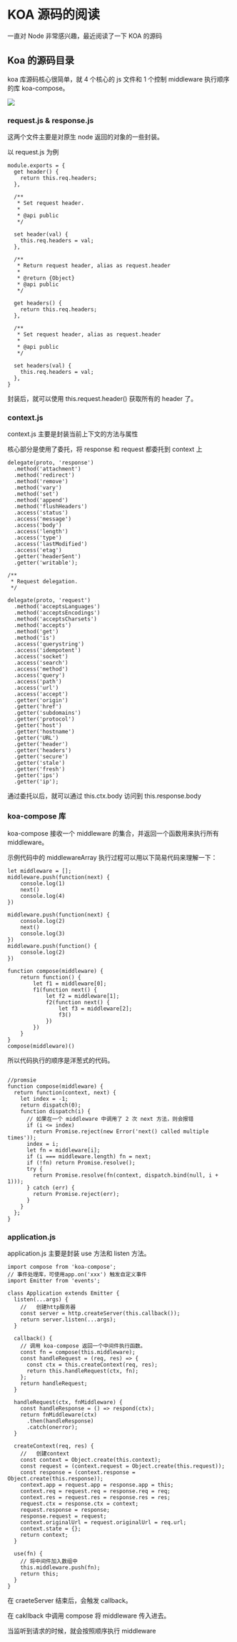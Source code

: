 # KOA 源码的阅读

一直对 Node 非常感兴趣，最近阅读了一下 KOA 的源码

## Koa 的源码目录

koa 库源码核心很简单，就 4 个核心的 js 文件和 1 个控制 middleware 执行顺序的库 koa-compose。

![](https://wendaoshuai66.github.io/study/note/images/kao.png)

### request.js & response.js

这两个文件主要是对原生 node 返回的对象的一些封装。

以 request.js 为例

```plain
module.exports = {
  get header() {
    return this.req.headers;
  },

  /**
   * Set request header.
   *
   * @api public
   */

  set header(val) {
    this.req.headers = val;
  },

  /**
   * Return request header, alias as request.header
   *
   * @return {Object}
   * @api public
   */

  get headers() {
    return this.req.headers;
  },

  /**
   * Set request header, alias as request.header
   *
   * @api public
   */

  set headers(val) {
    this.req.headers = val;
  },
}
```

封装后，就可以使用 this.request.header() 获取所有的 header 了。

### context.js

context.js 主要是封装当前上下文的方法与属性

核心部分是使用了委托，将 response 和 request 都委托到 context 上

```plain
delegate(proto, 'response')
  .method('attachment')
  .method('redirect')
  .method('remove')
  .method('vary')
  .method('set')
  .method('append')
  .method('flushHeaders')
  .access('status')
  .access('message')
  .access('body')
  .access('length')
  .access('type')
  .access('lastModified')
  .access('etag')
  .getter('headerSent')
  .getter('writable');

/**
 * Request delegation.
 */

delegate(proto, 'request')
  .method('acceptsLanguages')
  .method('acceptsEncodings')
  .method('acceptsCharsets')
  .method('accepts')
  .method('get')
  .method('is')
  .access('querystring')
  .access('idempotent')
  .access('socket')
  .access('search')
  .access('method')
  .access('query')
  .access('path')
  .access('url')
  .access('accept')
  .getter('origin')
  .getter('href')
  .getter('subdomains')
  .getter('protocol')
  .getter('host')
  .getter('hostname')
  .getter('URL')
  .getter('header')
  .getter('headers')
  .getter('secure')
  .getter('stale')
  .getter('fresh')
  .getter('ips')
  .getter('ip');
```

通过委托以后，就可以通过 this.ctx.body 访问到 this.response.body

### koa-compose 库

koa-compose 接收一个 middleware 的集合，并返回一个函数用来执行所有 middleware。

示例代码中的 middlewareArray 执行过程可以用以下简易代码来理解一下：

```plain
let middleware = [];
middleware.push(function(next) {
    console.log(1)
    next()
    console.log(4)
})

middleware.push(function(next) {
    console.log(2)
    next()
    console.log(3)
})
middleware.push(function() {
    console.log(2)
})

function compose(middleware) {
    return function() {
        let f1 = middleware[0];
        f1(function next() {
            let f2 = middleware[1];
            f2(function next() {
                let f3 = middleware[2];
                f3()
            })
        })
    }
}
compose(middleware)()
```

所以代码执行的顺序是洋葱式的代码。

```plain

//promsie
function compose(middleware) {
  return function(context, next) {
    let index = -1;
    return dispatch(0);
    function dispatch(i) {
      // 如果在一个 middleware 中调用了 2 次 next 方法，则会报错
      if (i <= index)
        return Promise.reject(new Error('next() called multiple times'));
      index = i;
      let fn = middleware[i];
      if (i === middleware.length) fn = next;
      if (!fn) return Promise.resolve();
      try {
        return Promise.resolve(fn(context, dispatch.bind(null, i + 1)));
      } catch (err) {
        return Promise.reject(err);
      }
    }
  };
}
```

### application.js

application.js 主要是封装 use 方法和 listen 方法。

```plain
import compose from 'koa-compose';
// 事件处理库，可使用app.on('xxx') 触发自定义事件
import Emitter from 'events';

class Application extends Emitter {
  listen(...args) {
    //   创建http服务器
    const server = http.createServer(this.callback());
    return server.listen(...args);
  }

  callback() {
    // 调用 koa-compose 返回一个中间件执行函数。
    const fn = compose(this.middleware);
    const handleRequest = (req, res) => {
      const ctx = this.createContext(req, res);
      return this.handleRequest(ctx, fn);
    };
    return handleRequest;
  }

  handleRequest(ctx, fnMiddleware) {
    const handleResponse = () => respond(ctx);
    return fnMiddleware(ctx)
      .then(handleResponse)
      .catch(onerror);
  }

  createContext(req, res) {
    //   创建context
    const context = Object.create(this.context);
    const request = (context.request = Object.create(this.request));
    const response = (context.response = Object.create(this.response));
    context.app = request.app = response.app = this;
    context.req = request.req = response.req = req;
    context.res = request.res = response.res = res;
    request.ctx = response.ctx = context;
    request.response = response;
    response.request = request;
    context.originalUrl = request.originalUrl = req.url;
    context.state = {};
    return context;
  }

  use(fn) {
    // 将中间件加入数组中
    this.middleware.push(fn);
    return this;
  }
}
```

在 craeteServer 结束后，会触发 callback。

在 cakllback 中调用 compose 将 middleware 传入进去。

当监听到请求的时候，就会按照顺序执行 middleware
